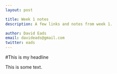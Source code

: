 ```yaml
---
layout: post

title: Week 1 notes
description: A few links and notes from week 1.

author: David Eads
email: davideads@gmail.com
twitter: eads
---
```


#This is my headline

This is some text.
